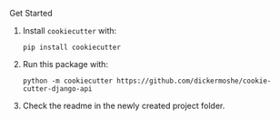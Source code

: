 Get Started

1. Install `cookiecutter` with:
    ```
    pip install cookiecutter
    ```
2. Run this package with:
    ```
    python -m cookiecutter https://github.com/dickermoshe/cookie-cutter-django-api
    ```
3. Check the readme in the newly created project folder.